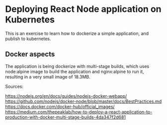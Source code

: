 # Deploying React Node application on Kubernetes

This is an exercise to learn how to dockerize a simple application, and publish to kubernetes.

## Docker aspects

The application is being dockerize with multi-stage builds, which uses node:alpine image to build the application and nginx:alpine to run it, resulting in a very small image of 18.3MB.

Sources:

https://nodejs.org/en/docs/guides/nodejs-docker-webapp/
https://github.com/nodejs/docker-node/blob/master/docs/BestPractices.md
https://docs.docker.com/docker-hub/official_images/
https://medium.com/thepeaklab/how-to-deploy-a-react-application-to-production-with-docker-multi-stage-builds-4da347f2d681
